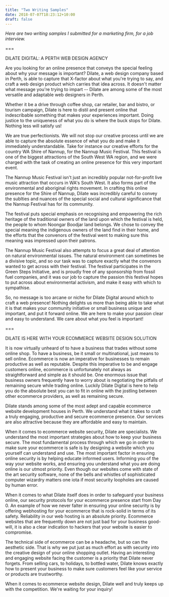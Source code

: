 ```yaml
---
title: "Two Writing Samples"
date: 2018-07-07T18:23:12+10:00
draft: false
---
```


_Here are two writing samples I submitted for a marketing firm, for a job interview._

===

DILATE DIGITAL: A PERTH WEB DESIGN AGENCY

Are you looking for an online presence that conveys the special feeling about why your message is important? Dilate, a web design company based in Perth, is able to capture that X-factor about what you're trying to say, and craft a web design product which carries that idea across. It doesn't matter what message you're trying to impart -- Dilate are among some of the most versatile and adaptable web designers in Perth.

Whether it be a drive through coffee shop, car retailer, bar and bistro, or tourism campaign, Dilate is here to distil and present online that indescribable something that makes your experiences important. Doing justice to the uniqueness of what you do is where the buck stops for Dilate. Nothing less will satisfy us!

We are true perfectionists. We will not stop our creative process until we are able to capture the absolute essence of what you do and make it immediately understandable. Take for instance our creative efforts for the country WA Shire of Nannup, for the Nannup Music Festival. This festival is one of the biggest attractions of the South West WA region, and we were charged with the task of creating an online presence for this very important event.

The Nannup Music Festival isn't just an incredibly popular not-for-profit live music attraction that occurs in WA's South West. It also forms part of the environmental and aboriginal rights movement. In crafting this online presence for the Shire of Nannup, Dilate was incredibly careful to convey the sublties and nuances of the special social and cultural significance that the Nannup Festival has for its community. 

The festival puts special emphasis on recognising and empowering the rich heritage of the traditional owners of the land upon which the festival is held, the people to whom Noongar Boodjar land belongs. We chose to convey the special meaning the indigenous owners of the land find in their home, and the efforts that the convenors of the festival went to making sure this meaning was impressed upon their patrons.

The Nannup Music Festival also attempts to focus a great deal of attention on natural environmental issues. The natural environment can sometimes be a divisive topic, and so our task was to capture exactly what the convenors wanted to get across with their festival. The festival participates in the Green Steps Initiative, and is proudly free of any sponsorship from fossil fuel companies, and it was our job to capture the passion this festival hopes to put across about environmental activism, and make it easy with which to sympathise.

So, no message is too arcane or niche for Dilate Digital around which to craft a web presence! Nothing delights us more than being able to take what it is that makes your community initiative or small business unique and important, and put it forward online. We are here to make your passion clear and easy to understand. We care about what you feel is important!

===

DILATE IS HERE WITH YOUR ECOMMERCE WEBSITE DESIGN SOLUTION

It is now virtually unheard of to have a business that trades without some online shop. To have a business, be it small or multinational, just means to sell online. Ecommerce is now an imperative for businesses to remain productive as well as reputable. Despite this imperative to be and engage customers online, ecommerce is unfortunately not always as straightforward and simple as it should be. One enormous issue that business owners frequently have to worry about is negotiating the pitfalls of remaining secure while trading online. Luckily Dilate Digital is here to help you do the absolute best you can to fit in online with the jostling between other ecommerce providers, as well as remaining secure.

Dilate stands among some of the most adept and capable ecommerce website development houses in Perth. We understand what it takes to craft a truly engaging, productive and secure ecommerce presence. Our services are also attractive because they are affordable and easy to maintain.

When it comes to ecommerce website security, Dilate are specialists. We understand the most important strategies about how to keep your business secure. The most fundamental process through which we go in order to make sure your ecommerce is safe is by designing a website which you yourself can understand and use. The most important factor in ensuring online security is by helping educate informed users. Informing you of the way your website works, and ensuring you understand what you are doing online is our utmost priority. Even though our websites come with state of the art security software, none of the bells and whistles of sophisticated computer wizardry matters one iota if most security loopholes are caused by human error.

When it comes to what Dilate itself does in order to safeguard your business online, our security protocols for your ecommerce presence start from Day 0. An example of how we never falter in ensuring your online security is by offering webhosting for your ecommerce that is rock-solid in terms of its safety. Reliability in our web hosting is an absolute priority. Ecommerce websites that are frequently down are not just bad for your business good-will, it is also a clear indication to hackers that your website is easier to compromise.

The technical side of ecommerce can be a headache, but so can the aesthetic side. That is why we put just as much effort as with security into the creative design of your online shopping outlet. Having an interesting and engaging website facing the customer is a priority that Dilate never forgets. From selling cars, to holidays, to bottled water, Dilate knows exactly how to present your business to make sure customers feel like your service or products are trustworthy.

When it comes to ecommerce website design, Dilate well and truly keeps up with the competition. We're waiting for your inquiry!

